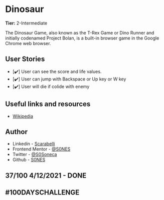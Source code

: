 # Dinosaur

**Tier:** 2-Intermediate

The Dinosaur Game, also known as the T-Rex Game or Dino Runner and initially codenamed Project Bolan, is a built-in browser game in the Google Chrome web browser.

## User Stories

-   [✔️] User can see the score and life values.
-   [✔️] User can jump with Backspace or Up key or W key
-   [✔️] User will die if colide with enemy

## Useful links and resources

- [Wikipedia](https://en.wikipedia.org/wiki/Dinosaur_Game)
  
## Author

- Linkedin - [Scarabelli](https://www.linkedin.com/in/scarabelli/)
- Frontend Mentor - [@S0NES](https://www.frontendmentor.io/profile/S0NES)
- Twitter - [@S0Soneca](https://www.twitter.com/S0Soneca)
- Github - [S0NES](https://github.com/S0NES)

## 37/100 4/12/2021 - DONE

## #100DAYSCHALLENGE
